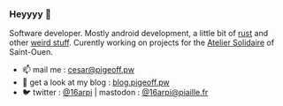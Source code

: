 ### Heyyyy 👋

Software developer. Mostly android development, a little bit of [rust](https://github.com/16arpi/meteo-tui) and other [weird stuff](https://github.com/16arpi?tab=repositories). Curently working on projects for the [Atelier Solidaire](https://github.com/ateliersolidairesaintouen) of Saint-Ouen.

* 📫 mail me : [cesar@pigeoff.pw](mailto:cesar@pigeoff.pw)
* 📢 get a look at my blog : [blog.pigeoff.pw](https://blog.pigeoff.pw/)
* 🐦 twitter : [@16arpi](https://twitter.com/16arpi) | mastodon : [@16arpi@piaille.fr](https://piaille.fr/@16arpi)

<!--
**16arpi/16arpi** is a ✨ _special_ ✨ repository because its `README.md` (this file) appears on your GitHub profile.

Here are some ideas to get you started:

- 🔭 I’m currently working on ...
- 🌱 I’m currently learning ...
- 👯 I’m looking to collaborate on ...
- 🤔 I’m looking for help with ...
- 💬 Ask me about ...
- 📫 How to reach me: ...
- 😄 Pronouns: ...
- ⚡ Fun fact: ...
-->
